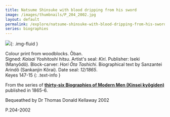 ```yaml
---
title: Natsume Shinsuke with blood dripping from his sword
image: /images/thumbnails/P_204_2002.jpg
layout: default
permalink: /explore/natsume-shinsuke-with-blood-dripping-from-his-sword
series: biographies
---
```

![]({{site.baseurl}}/images/P_204_2002.jpeg){: .img-fluid }

Colour print from woodblocks.
&Ocirc;ban.  
Signed: _Kaisai Yoshitoshi hitsu_. 
Artist's seal: _Kiri_.
Publisher: Iseki (Many&ocirc;d&ocirc;).
Block-carver: _Hori &Ocirc;ta Tashichi_.
Biographical text by Sanzantei Arind&ocirc; (Sankanjin K&ocirc;rai).
Date seal: _12/1865_.  
Keyes 147-15
{: .text-info }

From the series of **[thirty-six Biographies of Modern Men (Kinsei kyôgiden)]({{site.baseurl}}/series/biographies-of-modern-men)**
published in 1865-6.

Bequeathed by Dr Thomas Donald Kellaway 2002

P.204-2002
